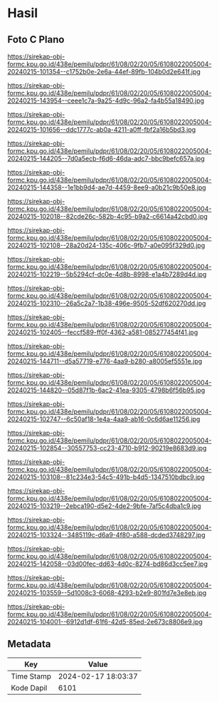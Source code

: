 # Hasil

## Foto C Plano

https://sirekap-obj-formc.kpu.go.id/438e/pemilu/pdpr/61/08/02/20/05/6108022005004-20240215-101354--c1752b0e-2e6a-44ef-89fb-104b0d2e641f.jpg

https://sirekap-obj-formc.kpu.go.id/438e/pemilu/pdpr/61/08/02/20/05/6108022005004-20240215-143954--ceee1c7a-9a25-4d9c-96a2-fa4b55a18490.jpg

https://sirekap-obj-formc.kpu.go.id/438e/pemilu/pdpr/61/08/02/20/05/6108022005004-20240215-101656--ddc1777c-ab0a-4211-a0ff-fbf2a16b5bd3.jpg

https://sirekap-obj-formc.kpu.go.id/438e/pemilu/pdpr/61/08/02/20/05/6108022005004-20240215-144205--7d0a5ecb-f6d6-46da-adc7-bbc9befc657a.jpg

https://sirekap-obj-formc.kpu.go.id/438e/pemilu/pdpr/61/08/02/20/05/6108022005004-20240215-144358--1e1bb9d4-ae7d-4459-8ee9-a0b21c9b50e8.jpg

https://sirekap-obj-formc.kpu.go.id/438e/pemilu/pdpr/61/08/02/20/05/6108022005004-20240215-102018--82cde26c-582b-4c95-b9a2-c6614a42cbd0.jpg

https://sirekap-obj-formc.kpu.go.id/438e/pemilu/pdpr/61/08/02/20/05/6108022005004-20240215-102108--28a20d24-135c-406c-9fb7-a0e095f329d0.jpg

https://sirekap-obj-formc.kpu.go.id/438e/pemilu/pdpr/61/08/02/20/05/6108022005004-20240215-102219--5b5294cf-dc0e-4d8b-8998-e1a4b7289d4d.jpg

https://sirekap-obj-formc.kpu.go.id/438e/pemilu/pdpr/61/08/02/20/05/6108022005004-20240215-102310--26a5c2a7-1b38-496e-9505-52df620270dd.jpg

https://sirekap-obj-formc.kpu.go.id/438e/pemilu/pdpr/61/08/02/20/05/6108022005004-20240215-102405--feccf589-ff0f-4362-a581-085277454f41.jpg

https://sirekap-obj-formc.kpu.go.id/438e/pemilu/pdpr/61/08/02/20/05/6108022005004-20240215-144711--d5a57719-e776-4aa9-b280-a8005ef5551e.jpg

https://sirekap-obj-formc.kpu.go.id/438e/pemilu/pdpr/61/08/02/20/05/6108022005004-20240215-144820--05d87f1b-6ac2-41ea-9305-4798b6f56b95.jpg

https://sirekap-obj-formc.kpu.go.id/438e/pemilu/pdpr/61/08/02/20/05/6108022005004-20240215-102747--6c50af18-1e4a-4aa9-ab16-0c6d6ae11256.jpg

https://sirekap-obj-formc.kpu.go.id/438e/pemilu/pdpr/61/08/02/20/05/6108022005004-20240215-102854--30557753-cc23-4710-b912-90219e8683d9.jpg

https://sirekap-obj-formc.kpu.go.id/438e/pemilu/pdpr/61/08/02/20/05/6108022005004-20240215-103108--81c234e3-54c5-491b-b4d5-1347510bdbc9.jpg

https://sirekap-obj-formc.kpu.go.id/438e/pemilu/pdpr/61/08/02/20/05/6108022005004-20240215-103219--2ebca190-d5e2-4de2-9bfe-7af5c4dba1c9.jpg

https://sirekap-obj-formc.kpu.go.id/438e/pemilu/pdpr/61/08/02/20/05/6108022005004-20240215-103324--3485119c-d6a9-4f80-a588-dcded3748297.jpg

https://sirekap-obj-formc.kpu.go.id/438e/pemilu/pdpr/61/08/02/20/05/6108022005004-20240215-142058--03d00fec-dd63-4d0c-8274-bd86d3cc5ee7.jpg

https://sirekap-obj-formc.kpu.go.id/438e/pemilu/pdpr/61/08/02/20/05/6108022005004-20240215-103559--5d1008c3-6068-4293-b2e9-801fd7e3e8eb.jpg

https://sirekap-obj-formc.kpu.go.id/438e/pemilu/pdpr/61/08/02/20/05/6108022005004-20240215-104001--6912d1df-61f6-42d5-85ed-2e673c8806e9.jpg


## Metadata

| Key        | Value               |
| ---------- | ------------------- |
| Time Stamp | 2024-02-17 18:03:37 |
| Kode Dapil | 6101                |



